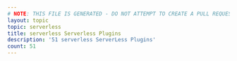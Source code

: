 ```yaml
---
# NOTE: THIS FILE IS GENERATED - DO NOT ATTEMPT TO CREATE A PULL REQUEST TO UPDATE THE DATA. 
layout: topic
topic: serverless
title: serverless Serverless Plugins
description: '51 serverless ServerLess Plugins'
count: 51
---
```

